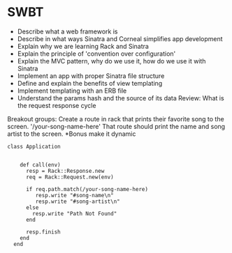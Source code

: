 # SWBT 
- Describe what a web framework is
- Describe in what ways Sinatra and Corneal simplifies app development  
- Explain why we are learning Rack and Sinatra 
- Explain the principle of 'convention over configuration' 
- Explain the MVC pattern, why do we use it, how do we use it with Sinatra
- Implement an app with proper Sinatra file structure 
- Define and explain the benefits of view templating 
- Implement templating with an ERB file   
- Understand the params hash and the source of its data
Review:
    What is the request response cycle 
    
Breakout groups:
    Create a route in rack that prints their favorite song to the screen. 
    '/your-song-name-here'
    That route should print the name and song artist to the screen. 
    *Bonus make it dynamic  

```
class Application
 
   
    def call(env)
      resp = Rack::Response.new
      req = Rack::Request.new(env)
   
      if req.path.match(/your-song-name-here)
         resp.write "#song-name\n"
         resp.write "#song-artist\n"
      else
        resp.write "Path Not Found"
      end
   
      resp.finish
    end
  end
``` 


